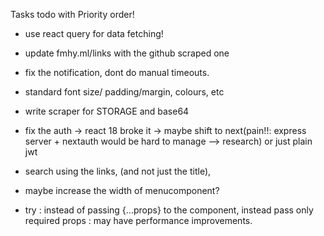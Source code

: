 Tasks todo with Priority order!

- use react query for data fetching!
- update fmhy.ml/links with the github scraped one
- fix the notification, dont do manual timeouts.

- standard font size/ padding/margin, colours, etc
- write scraper for STORAGE and base64
- fix the auth -> react 18 broke it -> maybe shift to next(pain!!: express server + nextauth would be hard to manage --> research) or just plain jwt

- search using the links, (and not just the title),
- maybe increase the width of menucomponent?

- try : instead of passing {...props} to the component, instead pass only required props : may have performance improvements.
